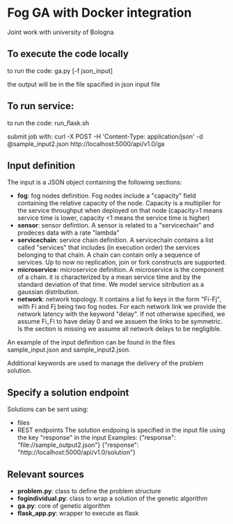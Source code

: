 # Fog GA with Docker integration
Joint work with university of Bologna
## To execute the code locally
to run the code:
        ga.py [-f json_input]

the output will be in the file spacified in json input file
## To run service:
to run the code:
            run_flask.sh

submit job with: 
            curl -X POST -H 'Content-Type: application/json' -d @sample_input2.json http://localhost:5000/api/v1.0/ga
## Input definition
The input is a JSON object containing the following sections:
- **fog**: fog nodes definition. Fog nodes include a "capacity" field containing the relative capacity of the node. Capacity is a multiplier for the service throughput when deployed on that node (capacity>1 means service time is lower, capacity <1 means the service time is higher)
- **sensor**: sensor defintion. A sensor is related to a "servicechain" and prodeces data with a rate "lambda"
- **servicechain**: service chain definition. A servicechain contains a list called "services" that includes (in execution order) the services belonging to that chain. A chain can contain only a sequence of services. Up to now no replication, join or fork constructs are supported.
- **microservice**: microservice definition. A microservice is the component of a chain. it is characterized by a mean service time and by the standard deviation of that time. We model service sitribution as a gaussian distribution.
- **network**: network topology. It contains a list fo keys in the form "Fi-Fj", with Fi and Fj being two fog nodes. For each network link we provide the network latency with the keyword "delay". If not otherwise specified, we assume Fi_Fi to have delay 0 and we assuem the links to be symmetric. Is the section is missing we assume all network delays to be negligible.

An example of the input definition can be found in the files sample_input.json and sample_input2.json.

Additional keywords are used to manage the delivery of the problem solution.
## Specify a solution endpoint
Solutions can be sent using:
- files
- REST endpoints
The solution endpoing is specified in the input file using the key "response" in the input
Examples:
                {"response": "file://sample_output2.json"}
                {"response": "http://localhost:5000/api/v1.0/solution"}
## Relevant sources
- **problem.py**: class to define the problem structure
- **fogindividual.py**: class to wrap a solution of the genetic algorithm
- **ga.py**: core of genetic algorithm
- **flask_app.py**: wrapper to execute as flask

